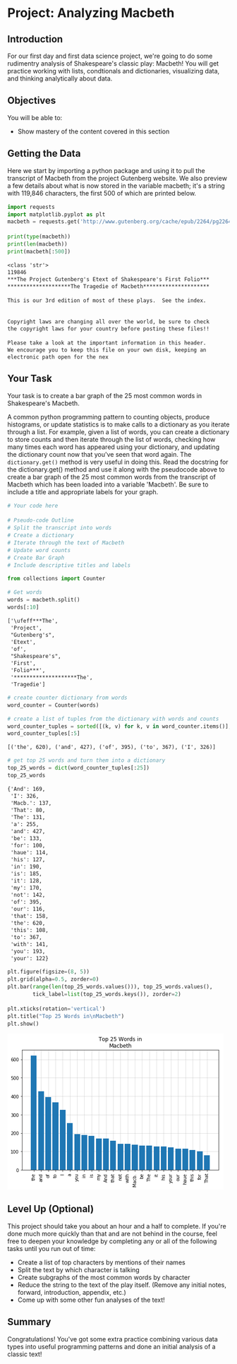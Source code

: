 
# Project: Analyzing Macbeth

## Introduction
For our first day and first data science project, we're going to do some rudimentry analysis of Shakespeare's classic play: Macbeth! You will get practice working with lists, condtionals and dictionaries, visualizing data, and thinking analytically about data.

## Objectives
You will be able to:
* Show mastery of the content covered in this section

## Getting the Data
Here we start by importing a python package and using it to pull the transcript of Macbeth from the project Gutenberg website. We also preview a few details about what is now stored in the variable macbeth; it's a string with 119,846 characters, the first 500 of which are printed below. 


```python
import requests
import matplotlib.pyplot as plt
macbeth = requests.get('http://www.gutenberg.org/cache/epub/2264/pg2264.txt').text

print(type(macbeth))
print(len(macbeth))
print(macbeth[:500])
```

    <class 'str'>
    119846
    ﻿***The Project Gutenberg's Etext of Shakespeare's First Folio***
    ********************The Tragedie of Macbeth*********************
    
    This is our 3rd edition of most of these plays.  See the index.
    
    
    Copyright laws are changing all over the world, be sure to check
    the copyright laws for your country before posting these files!!
    
    Please take a look at the important information in this header.
    We encourage you to keep this file on your own disk, keeping an
    electronic path open for the nex


## Your Task

Your task is to create a bar graph of the 25 most common words in Shakespeare's Macbeth.  


A common python programming pattern to counting objects, produce histograms, or update statistics is to make calls to a dictionary as you iterate through a list. For example, given a list of words, you can create a dictionary to store counts and then iterate through the list of words, checking how many times each word has appeared using your dictionary, and updating the dictionary count now that you've seen that word again. The `dictionary.get()` method is very useful in doing this. Read the docstring for the dictionary.get() method and use it along with the pseudocode above to create a bar graph of the 25 most common words from the transcript of Macbeth which has been loaded into a variable 'Macbeth'. Be sure to include a title and appropriate labels for your graph.


```python
# Your code here

# Pseudo-code Outline
# Split the transcript into words
# Create a dictionary
# Iterate through the text of Macbeth
# Update word counts
# Create Bar Graph
# Include descriptive titles and labels
```


```python
from collections import Counter
```


```python
# Get words 
words = macbeth.split()
words[:10]
```




    ['\ufeff***The',
     'Project',
     "Gutenberg's",
     'Etext',
     'of',
     "Shakespeare's",
     'First',
     'Folio***',
     '********************The',
     'Tragedie']




```python
# create counter dictionary from words
word_counter = Counter(words)
```


```python
# create a list of tuples from the dictionary with words and counts
word_counter_tuples = sorted([(k, v) for k, v in word_counter.items()], key=lambda x:x[1], reverse=True)
word_counter_tuples[:5]
```




    [('the', 620), ('and', 427), ('of', 395), ('to', 367), ('I', 326)]




```python
# get top 25 words and turn them into a dictionary
top_25_words = dict(word_counter_tuples[:25])
top_25_words
```




    {'And': 169,
     'I': 326,
     'Macb.': 137,
     'That': 80,
     'The': 131,
     'a': 255,
     'and': 427,
     'be': 133,
     'for': 100,
     'haue': 114,
     'his': 127,
     'in': 190,
     'is': 185,
     'it': 128,
     'my': 170,
     'not': 142,
     'of': 395,
     'our': 116,
     'that': 158,
     'the': 620,
     'this': 108,
     'to': 367,
     'with': 141,
     'you': 193,
     'your': 122}




```python
plt.figure(figsize=(8, 5))
plt.grid(alpha=0.5, zorder=0)
plt.bar(range(len(top_25_words.values())), top_25_words.values(), 
        tick_label=list(top_25_words.keys()), zorder=2)

plt.xticks(rotation='vertical')
plt.title("Top 25 Words in\nMacbeth")
plt.show()
```


![png](index_files/index_9_0.png)


## Level Up (Optional)
This project should take you about an hour and a half to complete. If you're done much more quickly than that and are not behind in the course, feel free to deepen your knowledge by completing any or all of the following tasks until you run out of time:
* Create a list of top characters by mentions of their names 
* Split the text by which character is talking
* Create subgraphs of the most common words by character
* Reduce the string to the text of the play itself. (Remove any initial notes, forward, introduction, appendix, etc.)
* Come up with some other fun analyses of the text!

## Summary
Congratulations! You've got some extra practice combining various data types into useful programming patterns and done an initial analysis of a classic text!
